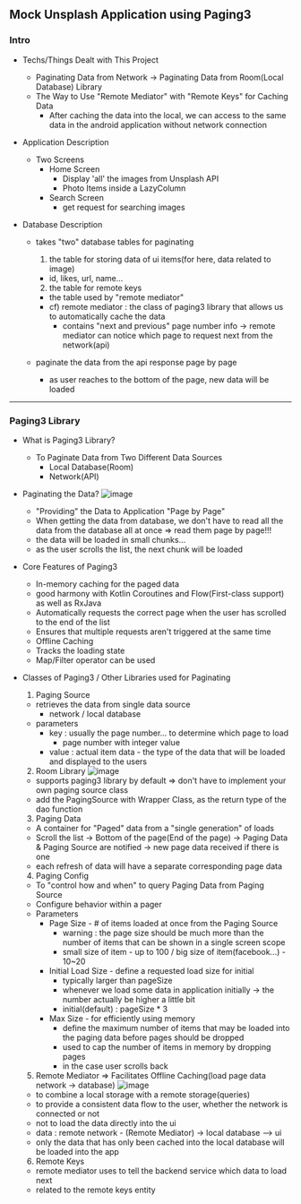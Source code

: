 ## Mock Unsplash Application using Paging3

### Intro

* Techs/Things Dealt with This Project
  - Paginating Data from Network -> Paginating Data from Room(Local Database) Library
  - The Way to Use "Remote Mediator" with "Remote Keys" for Caching Data
    - After caching the data into the local, we can access to the same data in the android application without network connection

* Application Description
  * Two Screens
    * Home Screen
      * Display 'all' the images from Unsplash API
      * Photo Items inside a LazyColumn
    * Search Screen
      * get request for searching images
    
* Database Description
  * takes "two" database tables for paginating
    1. the table for storing data of ui items(for here, data related to image)
      * id, likes, url, name...
    2. the table for remote keys
      * the table used by "remote mediator"
      * cf) remote mediator : the class of paging3 library that allows us to automatically cache the data
        * contains "next and previous" page number info -> remote mediator can notice which page to request next from the network(api)
  
  * paginate the data from the api response page by page
    * as user reaches to the bottom of the page, new data will be loaded

---

### Paging3 Library

* What is Paging3 Library?
  * To Paginate Data from Two Different Data Sources
    * Local Database(Room)
    * Network(API)

* Paginating the Data?
  ![image](https://github.com/zipdabang/android/assets/101035437/0abfcf6a-aad3-4831-bdf4-00813c433dcd)
  * "Providing" the Data to Application "Page by Page"
  * When getting the data from database, we don't have to read all the data from the database all at once
    => read them page by page!!!
  * the data will be loaded in small chunks...
  * as the user scrolls the list, the next chunk will be loaded

* Core Features of Paging3
  * In-memory caching for the paged data
  * good harmony with Kotlin Coroutines and Flow(First-class support) as well as RxJava
  * Automatically requests the correct page when the user has scrolled to the end of the list
  * Ensures that multiple requests aren't triggered at the same time
  * Offline Caching
  * Tracks the loading state
  * Map/Filter operator can be used

* Classes of Paging3 / Other Libraries used for Paginating 

  1. Paging Source
    * retrieves the data from single data source
      * network / local database
    * parameters
      * key : usually the page number... to determine which page to load
        * page number with integer value 
      * value : actual item data - the type of the data that will be loaded and displayed to the users

  2. Room Library
    ![image](https://github.com/zipdabang/android/assets/101035437/03590c28-6683-4cda-91ec-cd240f637c5a)
    * supports paging3 library by default
      => don't have to implement your own paging source class
    * add the PagingSource with Wrapper Class, as the return type of the dao function

  3. Paging Data
    * A container for "Paged" data from a "single generation" of loads
    * Scroll the list -> Bottom of the page(End of the page) -> Paging Data & Paging Source are notified -> new page data received if there is one
    * each refresh of data will have a separate corresponding page data
  
  4. Paging Config
    * To "control how and when" to query Paging Data from Paging Source
    * Configure behavior within a pager
    * Parameters
      * Page Size - # of items loaded at once from the Paging Source
        * warning : the page size should be much more than the number of items that can be shown in a single screen scope
        * small size of item - up to 100 / big size of item(facebook...) - 10~20
      * Initial Load Size - define a requested load size for initial
        * typically larger than pageSize 
        * whenever we load some data in application initially -> the number actually be higher a little bit
        * initial(default) : pageSize * 3
      * Max Size - for efficiently using memory
        * define the maximum number of items that may be loaded into the paging data before pages should be dropped
        * used to cap the number of items in memory by dropping pages
        * in the case user scrolls back

  5. Remote Mediator => Facilitates Offline Caching(load page data network -> database)
    ![image](https://github.com/zipdabang/android/assets/101035437/9236e9df-e594-4bb7-8eca-91a3172198bb)
    * to combine a local storage with a remote storage(queries)
    * to provide a consistent data flow to the user, whether the network is connected or not
    * not to load the data directly into the ui
    * data : remote network - (Remote Mediator) -> local database<Single Source Of Truth> --> ui
    * only the data that has only been cached into the local database will be loaded into the app
  
  6. Remote Keys
    * remote mediator uses to tell the backend service which data to load next
    * related to the remote keys entity